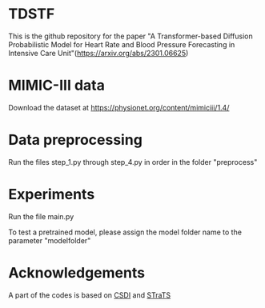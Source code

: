# TDSTF
This is the github repository for the paper "A Transformer-based Diffusion Probabilistic Model for Heart Rate and Blood Pressure Forecasting in Intensive Care Unit"(https://arxiv.org/abs/2301.06625)

# MIMIC-III data
Download the dataset at https://physionet.org/content/mimiciii/1.4/

# Data preprocessing
Run the files step_1.py through step_4.py in order in the folder "preprocess"

# Experiments
Run the file main.py

To test a pretrained model, please assign the model folder name to the parameter "modelfolder"

# Acknowledgements
A part of the codes is based on [CSDI](https://github.com/ermongroup/CSDI) and [STraTS](https://github.com/sindhura97/STraTS)
